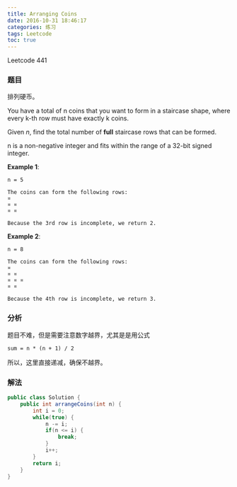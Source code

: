 ```yaml
---
title: Arranging Coins
date: 2016-10-31 18:46:17
categories: 练习
tags: Leetcode
toc: true
---
```


Leetcode 441

### 题目

排列硬币。

You have a total of n coins that you want to form in a staircase shape, where every k-th row must have exactly k coins.

Given _n_, find the total number of __full__ staircase rows that can be formed.

n is a non-negative integer and fits within the range of a 32-bit signed integer.

__Example 1__:

```
n = 5

The coins can form the following rows:
¤
¤ ¤
¤ ¤

Because the 3rd row is incomplete, we return 2.
```

__Example 2__:

```
n = 8

The coins can form the following rows:
¤
¤ ¤
¤ ¤ ¤
¤ ¤

Because the 4th row is incomplete, we return 3.
```

### 分析

题目不难，但是需要注意数字越界，尤其是是用公式

```
sum = n * (n + 1) / 2
```

所以，这里直接递减，确保不越界。

### 解法

```java
public class Solution {
    public int arrangeCoins(int n) {
        int i = 0;
        while(true) {
            n -= i;
            if(n <= i) {
                break;
            }
            i++;
        }
        return i;
    }
}
```